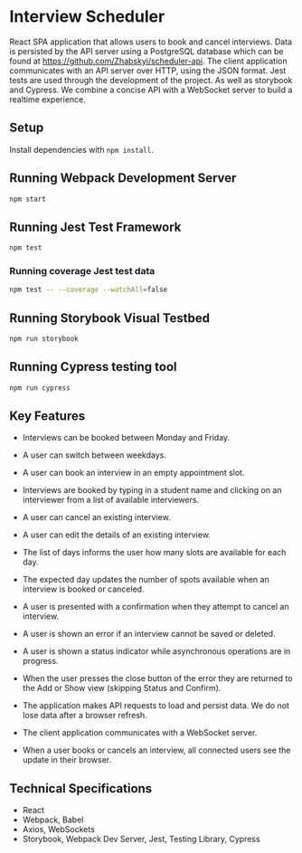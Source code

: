 # Interview Scheduler

React SPA application that allows users to book and cancel interviews. Data is persisted by the API server using a PostgreSQL database which can be found at https://github.com/Zhabskyi/scheduler-api. The client application communicates with an API server over HTTP, using the JSON format. Jest tests are used through the development of the project. As well as storybook and Cypress. We combine a concise API with a WebSocket server to build a realtime experience.

## Setup

Install dependencies with `npm install`.

## Running Webpack Development Server

```sh
npm start
```

## Running Jest Test Framework

```sh
npm test
```
### Running coverage Jest test data

```sh
npm test -- --coverage --watchAll=false
```

## Running Storybook Visual Testbed

```sh
npm run storybook
```

## Running Cypress testing tool

```sh
npm run cypress
```

## Key Features

* Interviews can be booked between Monday and Friday.

* A user can switch between weekdays.
* A user can book an interview in an empty appointment slot.
* Interviews are booked by typing in a student name and clicking on an interviewer from a list of available interviewers.
* A user can cancel an existing interview.
* A user can edit the details of an existing interview.
* The list of days informs the user how many slots are available for each day.
* The expected day updates the number of spots available when an interview is booked or canceled.
* A user is presented with a confirmation when they attempt to cancel an interview.
* A user is shown an error if an interview cannot be saved or deleted.
* A user is shown a status indicator while asynchronous operations are in progress.
* When the user presses the close button of the error they are returned to the Add or Show view (skipping Status and Confirm).
* The application makes API requests to load and persist data. We do not lose data after a browser refresh.
* The client application communicates with a WebSocket server.
* When a user books or cancels an interview, all connected users see the update in their browser.


## Technical Specifications
* React
* Webpack, Babel
* Axios, WebSockets
* Storybook, Webpack Dev Server, Jest, Testing Library, Cypress

